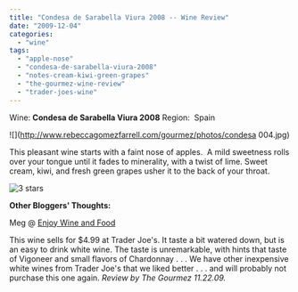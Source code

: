 ```yaml
---
title: "Condesa de Sarabella Viura 2008 -- Wine Review"
date: "2009-12-04"
categories:
  - "wine"
tags:
  - "apple-nose"
  - "condesa-de-sarabella-viura-2008"
  - "notes-cream-kiwi-green-grapes"
  - "the-gourmez-wine-review"
  - "trader-joes-wine"
---
```


Wine: **Condesa de Sarabella Viura 2008** Region:  Spain

![](http://www.rebeccagomezfarrell.com/gourmez/photos/condesa 004.jpg)

This pleasant wine starts with a faint nose of apples.  A mild sweetness rolls over your tongue until it fades to minerality, with a twist of lime. Sweet cream, kiwi, and fresh green grapes usher it to the back of your throat.


<div class="caption">

![3 stars](http://www.rebeccagomezfarrell.com/wp-content/uploads/2009/02/rating_avocado1.gif "rating_avocado1")</div>


**Other Bloggers' Thoughts:**

Meg @ [Enjoy Wine and Food](http://enjoywineandfood.com/tag/condesa-de-sarabella/)

This wine sells for $4.99 at Trader Joe's. It taste a bit watered down, but is an easy to drink white wine. The taste is unremarkable, with hints that taste of Vigoneer and small flavors of Chardonnay . . . We have other inexpensive white wines from Trader Joe's that we liked better . . . and will probably not purchase this one again. _Review by The Gourmez 11.22.09._
